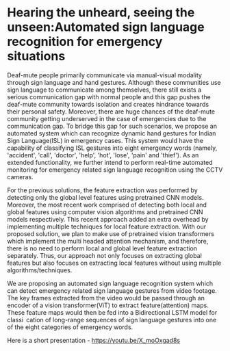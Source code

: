 # Hearing the unheard, seeing the unseen:Automated sign language recognition for emergency situations


Deaf-mute people primarily communicate via manual-visual modality through sign language and hand gestures. Although these communities use sign language
to communicate among themselves, there still exists a serious communication gap with normal people and this gap pushes the deaf-mute community towards isolation and creates hindrance towards their personal safety. Moreover, there are huge chances of the deaf-mute community getting underserved in the case of emergencies due to the communication gap. To bridge this gap for such scenarios, we propose an automated system which can recognize dynamic hand gestures for Indian Sign Language(ISL) in emergency cases. This system would have the capability of classifying ISL gestures into eight emergency words (namely, 'accident', 'call', 'doctor', 'help', 'hot', 'lose', 'pain' and 'thief'). As an extended functionality, we further intend to perform real-time automated monitoring for emergency related sign language recognition using the CCTV cameras. 

For the previous solutions, the feature extraction was performed by detecting only the global level features using pretrained CNN models. Moreover, the most recent work comprised of detecting both local and global features using computer vision algorithms and pretrained CNN models respectively. This recent approach added an extra overhead by implementing multiple techniques for local feature extraction. With our proposed solution, we plan to make use of pretrained vision transformers which implement the multi headed attention mechanism, and therefore, there is no need to perform local and global level feature extraction separately. Thus, our approach not only focuses on extracting global features but also focuses on extracting local features without using multiple algorithms/techniques.

We are proposing an automated sign language recognition system which can detect emergency related sign language gestures from video footage. The key frames extracted from the video would be passed through an encoder of a vision transformer(ViT) to extract feature(attention) maps. These feature maps would then be fed into a Bidirectional LSTM model for classi cation of long-range sequences of sign language gestures into one of the eight categories of emergency words.

Here is a short presentation - https://youtu.be/X_moOxgad8s

